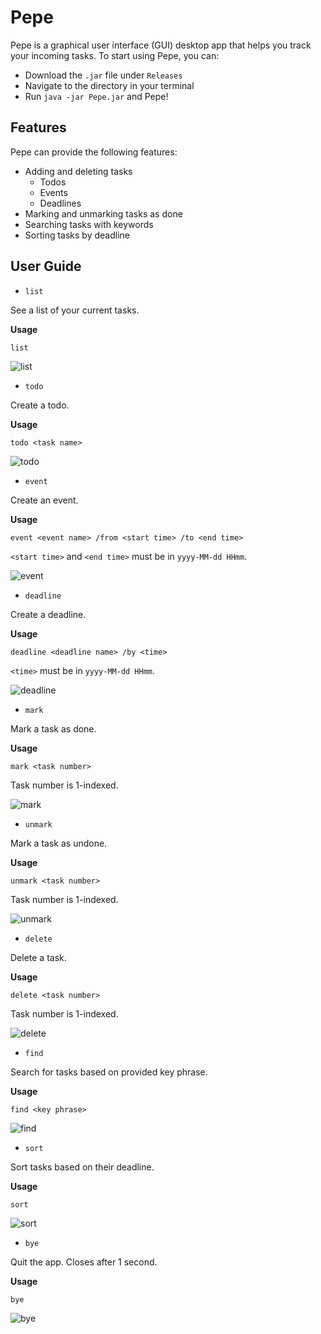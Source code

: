 # Pepe

Pepe is a graphical user interface (GUI) desktop app that helps you track your incoming tasks. To start using Pepe, you can:

- Download the `.jar` file under `Releases`
- Navigate to the directory in your terminal
- Run `java -jar Pepe.jar` and Pepe!

## Features

Pepe can provide the following features:

- Adding and deleting tasks
  - Todos
  - Events
  - Deadlines
- Marking and unmarking tasks as done
- Searching tasks with keywords
- Sorting tasks by deadline

## User Guide

- `list`


See a list of your current tasks.

**Usage**

`list`

![list](list.png)

- `todo`

Create a todo.

**Usage**

`todo <task name>`

![todo](todo.png)

- `event`

Create an event.

**Usage**

`event <event name> /from <start time> /to <end time>`

`<start time>` and `<end time>` must be in `yyyy-MM-dd HHmm`.

![event](event.png)

- `deadline`

Create a deadline.

**Usage**

`deadline <deadline name> /by <time>`

`<time>` must be in `yyyy-MM-dd HHmm`.

![deadline](deadline.png)

- `mark`

Mark a task as done.

**Usage**

`mark <task number>`

Task number is 1-indexed.

![mark](mark.png)

- `unmark`

Mark a task as undone.

**Usage**

`unmark <task number>`

Task number is 1-indexed.

![unmark](unmark.png)

- `delete`

Delete a task.

**Usage**

`delete <task number>`

Task number is 1-indexed.

![delete](delete.png)

- `find`

Search for tasks based on provided key phrase.

**Usage**

`find <key phrase>`

![find](find.png)

- `sort`

Sort tasks based on their deadline.

**Usage**

`sort`

![sort](sort.png)

- `bye`

Quit the app. Closes after 1 second.

**Usage**

`bye`

![bye](bye.png)